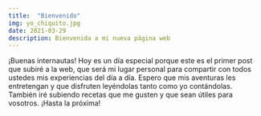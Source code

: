 ```yaml
---
title:  "Bienvenido"
img: yo_chiquito.jpg
date: 2021-03-29
description: Bienvenida a mi nueva página web
---
```


¡Buenas internautas! Hoy es un día especial porque este es el primer post que subiré a la web, que será mi lugar personal para compartir con todos ustedes mis experiencias del día a día. Espero que mis aventuras les entretengan y que disfruten leyéndolas tanto como yo contándolas. También iré subiendo recetas que me gusten y que sean útiles para vosotros. ¡Hasta la próxima!